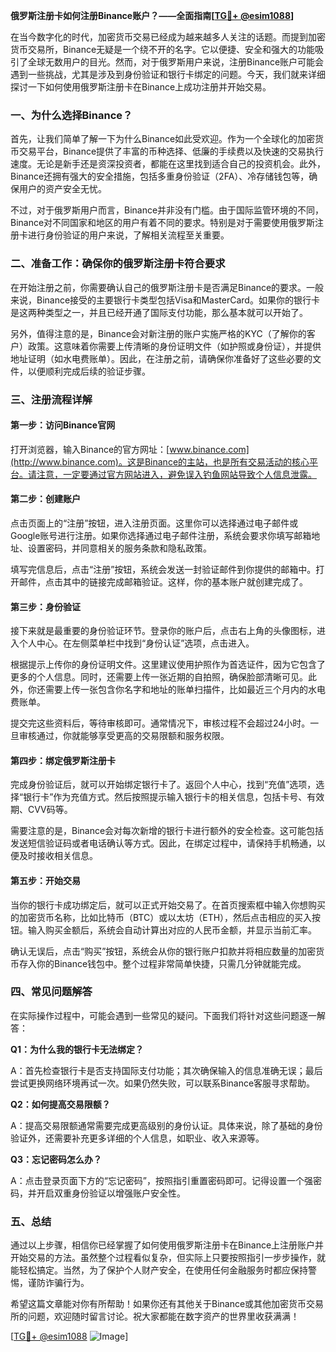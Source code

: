 **俄罗斯注册卡如何注册Binance账户？——全面指南[[TG💪+ @esim1088](https://t.me/s/esim1088)]**

在当今数字化的时代，加密货币交易已经成为越来越多人关注的话题。而提到加密货币交易所，Binance无疑是一个绕不开的名字。它以便捷、安全和强大的功能吸引了全球无数用户的目光。然而，对于俄罗斯用户来说，注册Binance账户可能会遇到一些挑战，尤其是涉及到身份验证和银行卡绑定的问题。今天，我们就来详细探讨一下如何使用俄罗斯注册卡在Binance上成功注册并开始交易。

### **一、为什么选择Binance？**

首先，让我们简单了解一下为什么Binance如此受欢迎。作为一个全球化的加密货币交易平台，Binance提供了丰富的币种选择、低廉的手续费以及快速的交易执行速度。无论是新手还是资深投资者，都能在这里找到适合自己的投资机会。此外，Binance还拥有强大的安全措施，包括多重身份验证（2FA）、冷存储钱包等，确保用户的资产安全无忧。

不过，对于俄罗斯用户而言，Binance并非没有门槛。由于国际监管环境的不同，Binance对不同国家和地区的用户有着不同的要求。特别是对于需要使用俄罗斯注册卡进行身份验证的用户来说，了解相关流程至关重要。

### **二、准备工作：确保你的俄罗斯注册卡符合要求**

在开始注册之前，你需要确认自己的俄罗斯注册卡是否满足Binance的要求。一般来说，Binance接受的主要银行卡类型包括Visa和MasterCard。如果你的银行卡是这两种类型之一，并且已经开通了国际支付功能，那么基本就可以开始了。

另外，值得注意的是，Binance会对新注册的账户实施严格的KYC（了解你的客户）政策。这意味着你需要上传清晰的身份证明文件（如护照或身份证），并提供地址证明（如水电费账单）。因此，在注册之前，请确保你准备好了这些必要的文件，以便顺利完成后续的验证步骤。

### **三、注册流程详解**

#### **第一步：访问Binance官网**

打开浏览器，输入Binance的官方网址：[www.binance.com](http://www.binance.com)。这是Binance的主站，也是所有交易活动的核心平台。请注意，一定要通过官方网站进入，避免误入钓鱼网站导致个人信息泄露。

#### **第二步：创建账户**

点击页面上的“注册”按钮，进入注册页面。这里你可以选择通过电子邮件或Google账号进行注册。如果你选择通过电子邮件注册，系统会要求你填写邮箱地址、设置密码，并同意相关的服务条款和隐私政策。

填写完信息后，点击“注册”按钮，系统会发送一封验证邮件到你提供的邮箱中。打开邮件，点击其中的链接完成邮箱验证。这样，你的基本账户就创建完成了。

#### **第三步：身份验证**

接下来就是最重要的身份验证环节。登录你的账户后，点击右上角的头像图标，进入个人中心。在左侧菜单栏中找到“身份认证”选项，点击进入。

根据提示上传你的身份证明文件。这里建议使用护照作为首选证件，因为它包含了更多的个人信息。同时，还需要上传一张近期的自拍照，确保脸部清晰可见。此外，你还需要上传一张包含你名字和地址的账单扫描件，比如最近三个月内的水电费账单。

提交完这些资料后，等待审核即可。通常情况下，审核过程不会超过24小时。一旦审核通过，你就能够享受更高的交易限额和服务权限。

#### **第四步：绑定俄罗斯注册卡**

完成身份验证后，就可以开始绑定银行卡了。返回个人中心，找到“充值”选项，选择“银行卡”作为充值方式。然后按照提示输入银行卡的相关信息，包括卡号、有效期、CVV码等。

需要注意的是，Binance会对每次新增的银行卡进行额外的安全检查。这可能包括发送短信验证码或者电话确认等方式。因此，在绑定过程中，请保持手机畅通，以便及时接收相关信息。

#### **第五步：开始交易**

当你的银行卡成功绑定后，就可以正式开始交易了。在首页搜索框中输入你想购买的加密货币名称，比如比特币（BTC）或以太坊（ETH），然后点击相应的买入按钮。输入购买金额后，系统会自动计算出对应的人民币金额，并显示当前汇率。

确认无误后，点击“购买”按钮，系统会从你的银行账户扣款并将相应数量的加密货币存入你的Binance钱包中。整个过程非常简单快捷，只需几分钟就能完成。

### **四、常见问题解答**

在实际操作过程中，可能会遇到一些常见的疑问。下面我们将针对这些问题逐一解答：

**Q1：为什么我的银行卡无法绑定？**

A：首先检查银行卡是否支持国际支付功能；其次确保输入的信息准确无误；最后尝试更换网络环境再试一次。如果仍然失败，可以联系Binance客服寻求帮助。

**Q2：如何提高交易限额？**

A：提高交易限额通常需要完成更高级别的身份认证。具体来说，除了基础的身份验证外，还需要补充更多详细的个人信息，如职业、收入来源等。

**Q3：忘记密码怎么办？**

A：点击登录页面下方的“忘记密码”，按照指引重置密码即可。记得设置一个强密码，并开启双重身份验证以增强账户安全性。

### **五、总结**

通过以上步骤，相信你已经掌握了如何使用俄罗斯注册卡在Binance上注册账户并开始交易的方法。虽然整个过程看似复杂，但实际上只要按照指引一步步操作，就能轻松搞定。当然，为了保护个人财产安全，在使用任何金融服务时都应保持警惕，谨防诈骗行为。

希望这篇文章能对你有所帮助！如果你还有其他关于Binance或其他加密货币交易所的问题，欢迎随时留言讨论。祝大家都能在数字资产的世界里收获满满！

[[TG💪+ @esim1088](https://t.me/s/esim1088) ![Image](https://i.postimg.cc/4NQfJmqS/Snipaste-2025-05-13-00-14-12.png)]